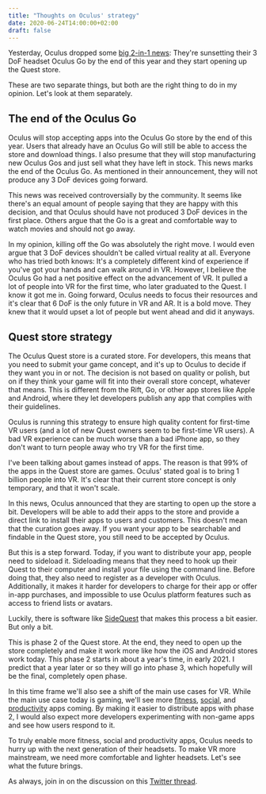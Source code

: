 ```yaml
---
title: "Thoughts on Oculus' strategy"
date: 2020-06-24T14:00:00+02:00
draft: false
---
```


Yesterday, Oculus dropped some [big 2-in-1 news](https://www.oculus.com/blog/an-update-on-the-evolution-of-the-oculus-platform-/): They're sunsetting their 3 DoF headset Oculus Go by the end of this year and they start opening up the Quest store.

These are two separate things, but both are the right thing to do in my opinion. Let's look at them separately.

## The end of the Oculus Go

Oculus will stop accepting apps into the Oculus Go store by the end of this year. Users that already have an Oculus Go will still be able to access the store and download things. I also presume that they will stop manufacturing new Oculus Gos and just sell what they have left in stock. This news marks the end of the Oculus Go. As mentioned in their announcement, they will not produce any 3 DoF devices going forward.

This news was received controversially by the community. It seems like there's an equal amount of people saying that they are happy with this decision, and that Oculus should have not produced 3 DoF devices in the first place. Others argue that the Go is a great and comfortable way to watch movies and should not go away.

In my opinion, killing off the Go was absolutely the right move. I would even argue that 3 DoF devices shouldn't be called virtual reality at all. Everyone who has tried both knows: It's a completely different kind of experience if you've got your hands and can walk around in VR.
However, I believe the Oculus Go had a net positive effect on the advancement of VR. It pulled a lot of people into VR for the first time, who later graduated to the Quest. I know it got me in.
Going forward, Oculus needs to focus their resources and it's clear that 6 DoF is the only future in VR and AR. It is a bold move. They knew that it would upset a lot of people but went ahead and did it anyways.

## Quest store strategy

The Oculus Quest store is a curated store. For developers, this means that you need to submit your game concept, and it's up to Oculus to decide if they want you in or not. The decision is not based on quality or polish, but on if they think your game will fit into their overall store concept, whatever that means. This is different from the Rift, Go, or other app stores like Apple and Android, where they let developers publish any app that complies with their guidelines.

Oculus is running this strategy to ensure high quality content for first-time VR users (and a lot of new Quest owners seem to be first-time VR users). A bad VR experience can be much worse than a bad iPhone app, so they don't want to turn people away who try VR for the first time.

I've been talking about games instead of apps. The reason is that 99% of the apps in the Quest store are games. Oculus' stated goal is to bring 1 billion people into VR. It's clear that their current store concept is only temporary, and that it won't scale.

In this news, Oculus announced that they are starting to open up the store a bit. Developers will be able to add their apps to the store and provide a direct link to install their apps to users and customers. This doesn't mean that the curation goes away. If you want your app to be searchable and findable in the Quest store, you still need to be accepted by Oculus.

But this is a step forward. Today, if you want to distribute your app, people need to sideload it. Sideloading means that they need to hook up their Quest to their computer and install your file using the command line. Before doing that, they also need to register as a developer with Oculus. Additionally, it makes it harder for developers to charge for their app or offer in-app purchases, and impossible to use Oculus platform features such as access to friend lists or avatars.

Luckily, there is software like [SideQuest](https://sidequestvr.com/) that makes this process a bit easier. But only a bit.

This is phase 2 of the Quest store. At the end, they need to open up the store completely and make it work more like how the iOS and Android stores work today. This phase 2 starts in about a year's time, in early 2021. I predict that a year later or so they will go into phase 3, which hopefully will be the final, completely open phase.

In this time frame we'll also see a shift of the main use cases for VR. While the main use case today is gaming, we'll see more [fitness](/post/fitness-vr/), [social](/post/tiktok-in-vr/), and [productivity](/post/next-use-cases/) apps coming. By making it easier to distribute apps with phase 2, I would also expect more developers experimenting with non-game apps and see how users respond to it.

To truly enable more fitness, social and productivity apps, Oculus needs to hurry up with the next generation of their headsets. To make VR more mainstream, we need more comfortable and lighter headsets. Let's see what the future brings. 

As always, join in on the discussion on this [Twitter thread](https://twitter.com/canolcer/status/1275769399434190849).


